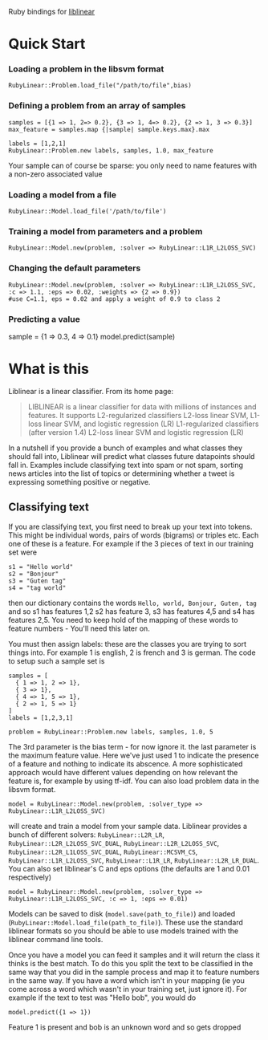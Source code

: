 Ruby bindings for [liblinear](http://www.csie.ntu.edu.tw/~cjlin/liblinear/)

Quick Start
=====

### Loading a problem in the libsvm format

    RubyLinear::Problem.load_file("/path/to/file",bias)
    
### Defining a problem from an array of samples

    samples = [{1 => 1, 2=> 0.2}, {3 => 1, 4=> 0.2}, {2 => 1, 3 => 0.3}]
    max_feature = samples.map {|sample| sample.keys.max}.max
        
    labels = [1,2,1]
    RubyLinear::Problem.new labels, samples, 1.0, max_feature
    
Your sample can of course be sparse: you only need to name features with a non-zero associated value
    

### Loading a model from a file
  
    RubyLinear::Model.load_file('/path/to/file')
    

### Training a model from parameters and a problem
    
    RubyLinear::Model.new(problem, :solver => RubyLinear::L1R_L2LOSS_SVC)

### Changing the default parameters    

    RubyLinear::Model.new(problem, :solver => RubyLinear::L1R_L2LOSS_SVC, :c => 1.1, :eps => 0.02, :weights => {2 => 0.9})
    #use C=1.1, eps = 0.02 and apply a weight of 0.9 to class 2
    
### Predicting a value

   sample = {1 => 0.3, 4 => 0.1}
   model.predict(sample)
   

What is this
============

Liblinear is a linear classifier. From its home page:

> LIBLINEAR is a linear classifier for data with millions of instances and features. It supports
> L2-regularized classifiers 
> L2-loss linear SVM, L1-loss linear SVM, and logistic regression (LR)
> L1-regularized classifiers (after version 1.4) 
> L2-loss linear SVM and logistic regression (LR)

In a nutshell if you provide a bunch of examples and what classes they should fall into, Liblinear will predict what classes future datapoints should fall in. Examples include classifying text into spam or not spam, sorting news articles into the list of topics or determining whether a tweet is expressing something positive or negative.

## Classifying text

If you are classifying text, you first need to break up your text into tokens. This might be individual words, pairs of words (bigrams) or triples etc. Each one of these is a feature. For example if the 3 pieces of text in our training set were

    s1 = "Hello world"
    s2 = "Bonjour"
    s3 = "Guten tag"
    s4 = "tag world"
    
then our dictionary contains the words `Hello, world, Bonjour, Guten, tag` and so s1 has features 1,2 s2 has feature 3, s3 has features 4,5 and s4  has features 2,5. You need to keep hold of the mapping of these words to feature numbers - You'll need this later on.

You must then assign labels: these are the classes you are trying to sort things into. For example 1 is english, 2 is french and 3 is german. The code to setup such a sample set is

    samples = [
      { 1 => 1, 2 => 1},
      { 3 => 1},
      { 4 => 1, 5 => 1},
      { 2 => 1, 5 => 1}
    ]
    labels = [1,2,3,1]

    problem = RubyLinear::Problem.new labels, samples, 1.0, 5

The 3rd parameter is the bias term - for now ignore it. the last parameter is the maximum feature value. Here we've just used 1 to indicate the presence of a feature and nothing to indicate its abscence. A more sophisticated approach would have different values depending on how relevant the feature is, for example by using tf-idf. You can also load problem data in the libsvm format.

    model = RubyLinear::Model.new(problem, :solver_type => RubyLinear::L1R_L2LOSS_SVC)
    
will create and train a model from your sample data. Liblinear provides a bunch of different solvers: `RubyLinear::L2R_LR`, `RubyLinear::L2R_L2LOSS_SVC_DUAL`, `RubyLinear::L2R_L2LOSS_SVC`, `RubyLinear::L2R_L1LOSS_SVC_DUAL`, `RubyLinear::MCSVM_CS`, `RubyLinear::L1R_L2LOSS_SVC`, `RubyLinear::L1R_LR`, `RubyLinear::L2R_LR_DUAL`. You can also set liblinear's C and eps options (the defaults are 1 and 0.01 respectively)

    model = RubyLinear::Model.new(problem, :solver_type => RubyLinear::L1R_L2LOSS_SVC, :c => 1, :eps => 0.01)
    
Models can be saved to disk (`model.save(path_to_file)`) and loaded (`RubyLinear::Model.load_file(path_to_file)`). These use the standard liblinear formats so you should be able to use models trained with the liblinear command line tools.

Once you have a model you can feed it samples and it will return the class it thinks is the best match. To do this you split the text to be classified in the same way that you did in the sample process and map it to feature numbers in the same way. If you have a word which isn't in your mapping (ie you come across a word which wasn't in your training set, just ignore it). For example if the text to test was "Hello bob", you would do

    model.predict({1 => 1})
    
Feature 1 is present and bob is an unknown word and so gets dropped

